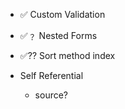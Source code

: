 - ✅ Custom Validation

- ✅﹖ Nested Forms

- ✅⁇ Sort method index

- Self Referential
  - source? 



